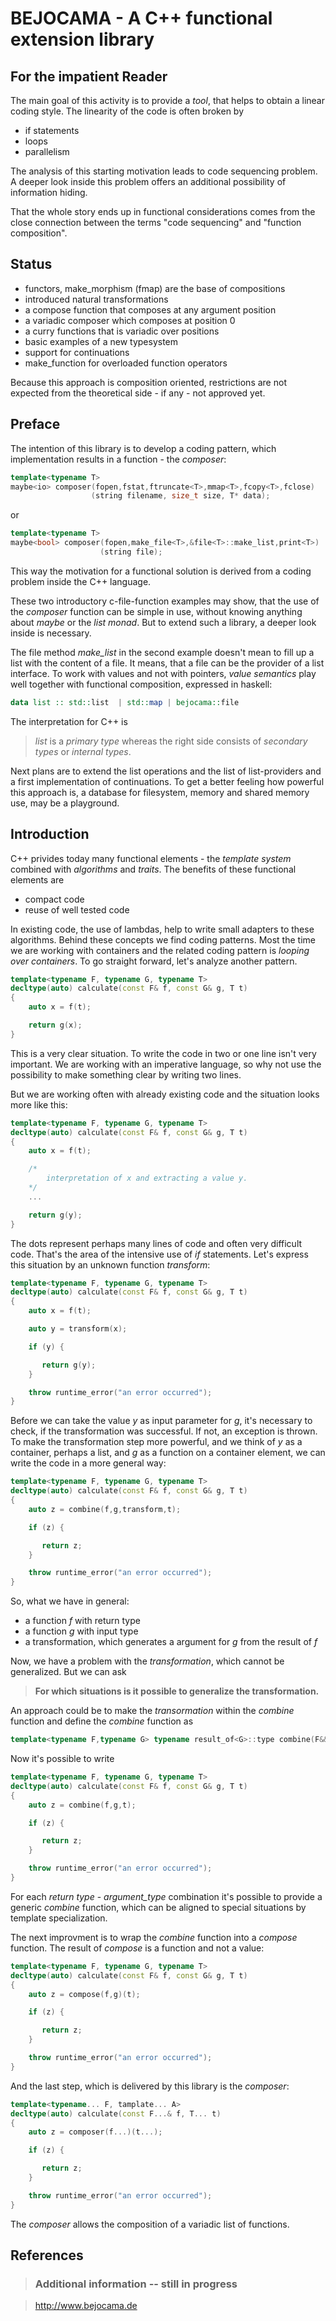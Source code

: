 BEJOCAMA - A C++ functional extension library
=============================================

For the impatient Reader
------------------------

The main goal of this activity is to provide a *tool*, that helps to
obtain a linear coding style. The linearity of the code is often
broken by

 * if statements
 * loops
 * parallelism

The analysis of this starting motivation leads to code sequencing
problem. A deeper look inside this problem offers an additional
possibility of information hiding.

That the whole story ends up in functional considerations comes from
the close connection between the terms "code sequencing" and
"function composition".


Status
------

 * functors, make_morphism (fmap) are the base of compositions
 * introduced natural transformations
 * a compose function that composes at any argument position
 * a variadic composer which composes at position 0
 * a curry functions that is variadic over positions
 * basic examples of a new typesystem
 * support for continuations
 * make_function for overloaded function operators

Because this approach is composition oriented, restrictions are
not expected from the theoretical side - if any - not approved yet.

Preface
-------

The intention of this library is to develop a coding pattern, which
implementation results in a function - the *composer*:

```cpp
template<typename T>
maybe<io> composer(fopen,fstat,ftruncate<T>,mmap<T>,fcopy<T>,fclose)
				  (string filename, size_t size, T* data);
```

or

```cpp
template<typename T>
maybe<bool> composer(fopen,make_file<T>,&file<T>::make_list,print<T>)
                    (string file);
```

This way the motivation for a functional solution is derived from a coding
problem inside the C++ language. 

These two introductory c-file-function examples may show, that the use of
the *composer* function can be simple in use, without knowing anything
about *maybe* or the *list monad*. But to extend such a library, a deeper
look inside is necessary.

The file method *make_list* in the second example doesn't mean to fill up
a list with the content of a file. It means, that a file can be the provider
of a list interface. To work with values and not with pointers,
*value semantics* play well together with functional composition, expressed
in haskell:

```haskell
data list :: std::list  | std::map | bejocama::file
```

The interpretation for C++ is

> *list* is a *primary type* whereas the right side consists of
> *secondary types* or *internal types*.

Next plans are to extend the list operations and the list of list-providers
and a first implementation of continuations. To get a better feeling how powerful
this approach is, a database for filesystem, memory and shared memory use,
may be a playground.


Introduction
------------

C++ privides today many functional elements - the *template system* combined with
*algorithms* and *traits*. The benefits of these functional elements are

  * compact code
  * reuse of well tested code

In existing code, the use of lambdas, help to write small adapters to these
algorithms. Behind these concepts we find coding patterns. Most the time we
are working with containers and the related coding pattern is
*looping over containers*. To go straight forward, let's analyze another
pattern.

```cpp
template<typename F, typename G, typename T>
decltype(auto) calculate(const F& f, const G& g, T t)
{
	auto x = f(t);

	return g(x);
}
```

This is a very clear situation. To write the code in two or one line
isn't very important. We are working with an imperative language, so why
not use the possibility to make something clear by writing two lines.

But we are working often with already existing code and the situation looks
more like this:

```cpp
template<typename F, typename G, typename T>
decltype(auto) calculate(const F& f, const G& g, T t)
{
	auto x = f(t);

	/*
		interpretation of x and extracting a value y.
	*/
	...

	return g(y);
}
```

The dots represent perhaps many lines of code and often very difficult code.
That's the area of the intensive use of *if* statements. Let's express this
situation by an unknown function *transform*:

```cpp
template<typename F, typename G, typename T>
decltype(auto) calculate(const F& f, const G& g, T t)
{
	auto x = f(t);

	auto y = transform(x);

	if (y) {

	   return g(y);
	}

	throw runtime_error("an error occurred");
}
```

Before we can take the value *y* as input parameter for *g*, it's necessary
to check, if the transformation was successful. If not, an exception is
thrown. To make the transformation step more powerful, and we think of *y*
as a container, perhaps a list, and *g* as a function on a container element,
we can write the code in a more general way:

```cpp
template<typename F, typename G, typename T>
decltype(auto) calculate(const F& f, const G& g, T t)
{
	auto z = combine(f,g,transform,t);

	if (z) {

	   return z;
	}

	throw runtime_error("an error occurred");
}
```

So, what we have in general:

  * a function *f* with return type
  * a function *g* with input type
  * a transformation, which generates a argument for *g*
    from the result of *f*

Now, we have a problem with the *transformation*, which cannot be generalized.
But we can ask

> **For which situations is it possible to generalize the transformation.**

An approach could be to make the *transormation* within the *combine* function
and define the *combine* function as

```cpp
template<typename F,typename G> typename result_of<G>::type combine(F&& f, G&& g); 
```

Now it's possible to write

```cpp
template<typename F, typename G, typename T>
decltype(auto) calculate(const F& f, const G& g, T t)
{
	auto z = combine(f,g,t);

	if (z) {

	   return z;
	}

	throw runtime_error("an error occurred");
}
```

For each *return type* - *argument_type* combination it's possible to provide a
generic *combine* function, which can be aligned to special situations by
template specialization.

The next improvment is to wrap the *combine* function into a *compose* function.
The result of *compose* is a function and not a value:

```cpp
template<typename F, typename G, typename T>
decltype(auto) calculate(const F& f, const G& g, T t)
{
	auto z = compose(f,g)(t);

	if (z) {

	   return z;
	}

	throw runtime_error("an error occurred");
}
```

And the last step, which is delivered by this library is the *composer*:

```cpp
template<typename... F, tamplate... A>
decltype(auto) calculate(const F...& f, T... t)
{
	auto z = composer(f...)(t...);

	if (z) {

	   return z;
	}

	throw runtime_error("an error occurred");
}
```
The *composer* allows the composition of a variadic list of functions.


References
----------

> ### Additional information -- still in progress ###

> <http://www.bejocama.de>
